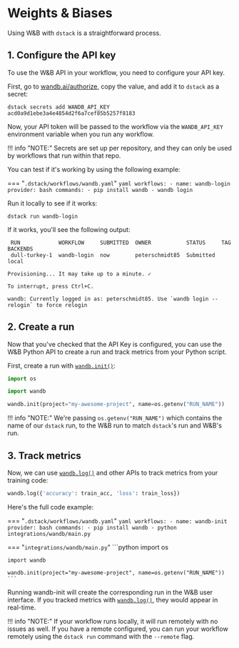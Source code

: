 # Weights & Biases

Using W&B with `dstack` is a straightforward process.

## 1. Configure the API key

To use the W&B API in your workflow, you need to configure your API key.

First, go to [wandb.ai/authorize](https://wandb.ai/authorize), copy the value, and add it to `dstack` as a secret:

```shell hl_lines="1"
dstack secrets add WANDB_API_KEY acd0a9d1ebe3a4e4854d2f6a7cef85b5257f8183 
```

Now, your API token will be passed to the workflow via the `WANDB_API_KEY` environment variable when you run any
workflow.

!!! info "NOTE:"
    Secrets are set up per repository, and they can only be used by workflows that run within that repo. 

You can test if it's working by using the following example:

=== "`.dstack/workflows/wandb.yaml`"
    ```yaml
    workflows:
      - name: wandb-login
        provider: bash
        commands:
          - pip install wandb
          - wandb login
    ```

Run it locally to see if it works:

```shell hl_lines="1"
dstack run wandb-login
```

If it works, you'll see the following output:

```shell hl_lines="1"
 RUN            WORKFLOW     SUBMITTED  OWNER           STATUS     TAG  BACKENDS
 dull-turkey-1  wandb-login  now        peterschmidt85  Submitted       local

Provisioning... It may take up to a minute. ✓

To interrupt, press Ctrl+C.

wandb: Currently logged in as: peterschmidt85. Use `wandb login --relogin` to force relogin
```

## 2. Create a run

Now that you've checked that the API Key is configured, you can use the W&B Python API to create a run and track metrics
from your Python script.

First, create a run with [`wandb.init()`](https://docs.wandb.ai/ref/python/run):

```python
import os

import wandb

wandb.init(project="my-awesome-project", name=os.getenv("RUN_NAME"))
```

!!! info "NOTE:"
    We're passing `os.getenv("RUN_NAME")` which contains the name of our `dstack` run, to the W&B run to match `dstack`'s
    run and W&B's run.

## 3. Track metrics

Now, we can use [`wandb.log()`](https://docs.wandb.ai/ref/python/log) and other APIs to track metrics from your training
code:

```python
wandb.log({'accuracy': train_acc, 'loss': train_loss})
```

Here's the full code example:

=== "`.dstack/workflows/wandb.yaml`"
    ```yaml
    workflows:
      - name: wandb-init
        provider: bash
        commands:
          - pip install wandb
          - python integrations/wandb/main.py
    ```

=== "`integrations/wandb/main.py`"
    ```python
    import os

    import wandb
    
    wandb.init(project="my-awesome-project", name=os.getenv("RUN_NAME"))
    ```

Running wandb-init will create the corresponding run in the W&B user interface. If you tracked metrics 
with [`wandb.log()`](https://docs.wandb.ai/ref/python/log), they would appear in real-time.

!!! info "NOTE:"
    If your workflow runs locally, it will run remotely with no issues as well. If you have a remote configured, you can run
    your workflow remotely using the `dstack run` command with the `--remote` flag.